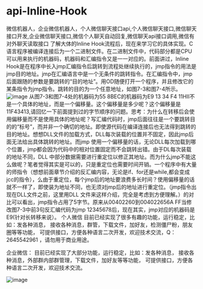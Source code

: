 # api-Inline-Hook
微信机器人，企业微信机器人，个人微信聊天接口api,个人微信聊天接口,微信聊天接口开发,企业微信聊天接口,微信个人聊天自动回复,微信聊天api接口调用,微信有对外聊天读取接口
了解大体的Inline Hook流程后，现在来学习它的具体实现。C语言程序被编译连接后为一个二进制文件。在二进制文件中，代码部分都是CPU可以用来执行的机器码，机器码和汇编指令又是一一对应的。前面讲过，Inline Hook是在程序中长入jmp汇编指令后跳转到流程处继续执行的，jmp指令的用法是jmp目的地址。jmp在汇编语言中是一个无条件的跳转指令。在汇编指令中，jmp后面跟随的参数是要跳转的“目的地址”。用OD随便打开一个程序，并且修改它的某条指令为jmp指令。跳转的目的为一个任意地址，如图7-3和图7-4所示。
![image](https://user-images.githubusercontent.com/73727649/192215913-0cd81a01-4b0c-4d3b-a7b1-06a02f431a1c.png)
从图7-3和图7-4处的机器码为55 8BEC的机器码为E9 13 34 F4 11HII不是一个具体的地址，而是一个偏移量。这个偏移量是多少呢？这个偏移量是11F43413,请回忆一下前面提到过的字节顺序的问题。思考：为什么在转移后会使用偏移量而不是使用具体的地址呢？写汇编代码时，jmp后面往往是一个要跳转目的的“标号”，而并非一个确切的地址。即使源代码在编译连接后也无法得到跳转的目的地址。想想DLL文件的加载方式，DLL每次装载的位置并不固定，因此jmp后面无法给出具体跳转的地址。而jmp 使用一个偏移量的话，无论DLL每次加载到哪个位置，jmp都会因为代码中的相对位置固定而不会跳转出错。由于DL每次装载的地址不同，DLL 中部分数据需要进行重定位以修正其地址。而为什么jmp不能这么做呢？笔者觉得其实是可以的，只是重定位也需要时间开销。一个程序中有大量的师指令（想想前面章节介绍的反汇编内容，无论是if、for还是while,都会变成jcc的指令），么由于重定位，每个jmp后的地址要浪费多长时间？使用偏移量的话就不一样了，即使装为地址不同，也无须对jmp后的地址进行重定位。（jmp指令出现在DLL文件之前，这里用DLL 文件来这样介绍，完全是考虑到方便理解。）的对比可以看出，jmp指令占用了5字节。原来从00402260到004022656A FF当修改图7-3中前3句反汇编代码为jmp 12345678后，现在其实，jmp对应的机器码是E9(针对长转移来说）。
个人微信
目前已经实现了很多有趣的功能，运行稳定，比如：发各种消息，
接收各种消息，群管，下载文件，加好友，检测僵尸粉，朋友圈等等功能，
可提供接口，方便各种语言二次开发，欢迎技术交流，Q：2645542961
，请勿用于商业用途。

企业微信：
目前已经实现了大部分功能，运行稳定，比如：发各种消息，
接收各种消息，外部群内部群管理，下载文件，加好友等等功能，
可提供接口，方便各种语言二次开发，欢迎技术交流。

![image](https://user-images.githubusercontent.com/73727649/192216099-1bdb2237-f81b-4bd3-80bb-46bedb946b9e.png)
